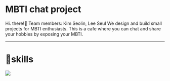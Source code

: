 # MBTI chat project
	
Hi. there!&#128075;
Team members: Kim Seolin, Lee Seul
We design and build small projects for MBTI enthusiasts.
This is a cafe where you can chat and share your hobbies by exposing your MBTI.
<hr>
<dr>
  <h1>🔧skills</h1>  
<img src="https://img.shields.io/badge/쓰고자하는_텍스트-컬러코드?style=flat-square&logo=simpleicons에서_아이콘이름&logoColor=white"/></a>&nbsp 
